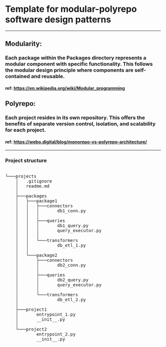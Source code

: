 # Template for modular-polyrepo software design patterns
---

## Modularity: 
### Each package within the Packages directory represents a modular component with specific functionality. This follows the modular design principle where components are self-contained and reusable.
#### ref: https://en.wikipedia.org/wiki/Modular_programming

## Polyrepo: 
### Each project resides in its own repository. This offers the benefits of separate version control, isolation, and scalability for each project.
#### ref: https://webo.digital/blog/monorepo-vs-polyrepo-architecture/


---

### Project structure




<pre>

└───projects
    │   .gitignore
    │   readme.md
    │
    ├───packages
    │   ├───package1
    │   │   ├───connectors
    │   │   │       db1_conn.py
    │   │   │
    │   │   ├───queries
    │   │   │       db1_query.py
    │   │   │       query_executor.py
    │   │   │
    │   │   └───transformers
    │   │           db_etl_1.py
    │   │
    │   └───package2
    │       ├───connectors
    │       │       db2_conn.py
    │       │
    │       ├───queries
    │       │       db2_query.py
    │       │       query_executor.py
    │       │
    │       └───transformers
    │               db_etl_2.py
    │
    ├───project1
    │       entrypoint_1.py
    │       __init__.py
    │
    └───project2
            entrypoint_2.py
            __init__.py



</pre>